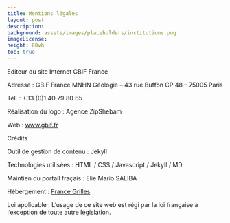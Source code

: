 ```yaml
---
title: Mentions légales
layout: post
description:
background: assets/images/placeholders/institutions.png
imageLicense: 
height: 80vh
toc: true
---
```


Editeur du site Internet GBIF France

Adresse : GBIF France MNHN Géologie – 43 rue Buffon CP 48 – 75005 Paris

Tél. : +33 (0)1 40 79 80 65

Réalisation du logo : Agence ZipShebam

Web : www.gbif.fr

Crédits

Outil de gestion de contenu : Jekyll

Technologies utilisées : HTML / CSS / Javascript / Jekyll / MD

Maintien du portail fraçais : Elie Mario SALIBA

Hébergement : [France Grilles](http://www.france-grilles.fr/)

Loi applicable : L’usage de ce site web est régi par la loi française à l’exception de toute autre législation.